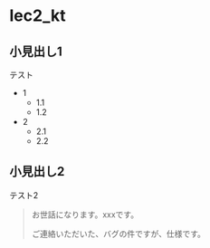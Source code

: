 # lec2_kt

## 小見出し1
テスト
  - 1
    - 1.1
    - 1.2
  - 2
    - 2.1
    - 2.2


## 小見出し2
テスト2

> お世話になります。xxxです。
> 
> ご連絡いただいた、バグの件ですが、仕様です。
